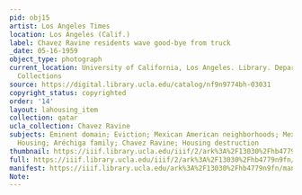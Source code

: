 ```yaml
---
pid: obj15
artist: Los Angeles Times
location: Los Angeles (Calif.)
label: Chavez Ravine residents wave good-bye from truck
_date: 05-16-1959
object_type: photograph
current_location: University of California, Los Angeles. Library. Department of Special
  Collections
source: https://digital.library.ucla.edu/catalog/nf9n9774bh-03031
copyright_status: copyrighted
order: '14'
layout: lahousing_item
collection: qatar
ucla_collection: Chavez Ravine
subjects: Eminent domain; Eviction; Mexican American neighborhoods; Mexican Americans;
  Housing; Aréchiga family; Chavez Ravine; Housing destruction
thumbnail: https://iiif.library.ucla.edu/iiif/2/ark%3A%2F13030%2Fhb4779n9fn/full/250,/0/default.jpg
full: https://iiif.library.ucla.edu/iiif/2/ark%3A%2F13030%2Fhb4779n9fn/full/full/0/default.jpg
manifest: https://iiif.library.ucla.edu/ark%3A%2F13030%2Fhb4779n9fn/manifest
Note: 
---
```

